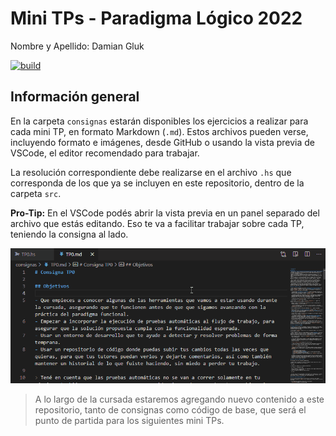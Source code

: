 # Mini TPs - Paradigma Lógico 2022

Nombre y Apellido: Damian Gluk

[![build](https://github.com/pdep-mit/mini-tps-logico-2022-damiangluk/actions/workflows/build.yml/badge.svg)](https://github.com/pdep-mit/mini-tps-logico-2022-damiangluk/actions/workflows/build.yml)

## Información general

En la carpeta `consignas` estarán disponibles los ejercicios a realizar para cada mini TP, en formato Markdown (`.md`). Estos archivos pueden verse, incluyendo formato e imágenes, desde GitHub o usando la vista previa de VSCode, el editor recomendado para trabajar.

La resolución correspondiente debe realizarse en el archivo `.hs` que corresponda de los que ya se incluyen en este repositorio, dentro de la carpeta `src`.

**Pro-Tip:** En el VSCode podés abrir la vista previa en un panel separado del archivo que estás editando. Eso te va a facilitar trabajar sobre cada TP, teniendo la consigna al lado.

![VSCode Vista Previa](consignas/imagenes/vscode-preview-md.gif)

> A lo largo de la cursada estaremos agregando nuevo contenido a este repositorio, tanto de consignas como código de base, que será el punto de partida para los siguientes mini TPs.

